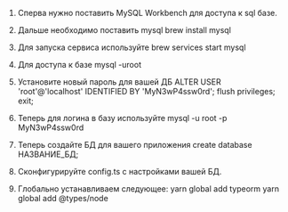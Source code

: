 1. Сперва нужно поставить MySQL Workbench для доступа к sql базе.

2. Дальше необходимо поставить mysql
brew install mysql

3. Для запуска сервиса используйте
brew services start mysql

4. Для доступа к базе
mysql -uroot

5. Установите новый пароль для вашей ДБ
ALTER USER 'root'@'localhost' IDENTIFIED BY 'MyN3wP4ssw0rd';
flush privileges;
exit;

6. Теперь для логина в базу используйте
mysql -u root -p 
MyN3wP4ssw0rd

7. Теперь создайте БД для вашего приложения
create database НАЗВАНИЕ_БД; 

8. Сконфигурируйте config.ts с настройками вашей БД.

9. Глобально устанавливаем следующее:
yarn global add typeorm
yarn global add @types/node

